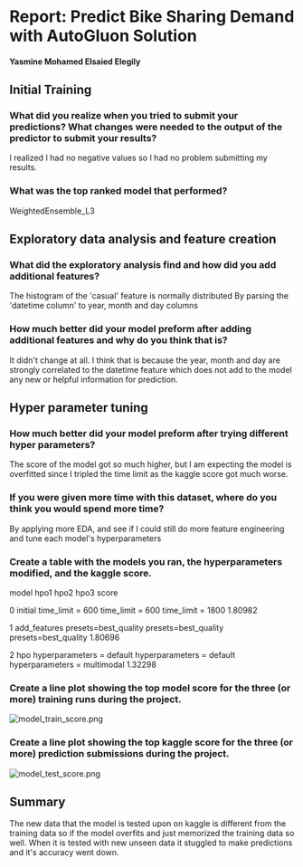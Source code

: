 # Report: Predict Bike Sharing Demand with AutoGluon Solution
#### Yasmine Mohamed Elsaied Elegily

## Initial Training
### What did you realize when you tried to submit your predictions? What changes were needed to the output of the predictor to submit your results?
I realized I had no negative values so I had no problem submitting my results.

### What was the top ranked model that performed?
WeightedEnsemble_L3

## Exploratory data analysis and feature creation
### What did the exploratory analysis find and how did you add additional features?
The histogram of the 'casual' feature is normally distributed
By parsing the 'datetime column' to year, month and day columns

### How much better did your model preform after adding additional features and why do you think that is?
It didn't change at all. I think that is because the year, month and day are strongly correlated to the datetime feature which does not add to the model any new or helpful information for prediction.

## Hyper parameter tuning
### How much better did your model preform after trying different hyper parameters?
The score of the model got so much higher, but I am expecting the model is overfitted since I tripled the time limit as the kaggle score got much worse.

### If you were given more time with this dataset, where do you think you would spend more time?
By applying more EDA, and see if I could still do more feature engineering and tune each model's hyperparameters
### Create a table with the models you ran, the hyperparameters modified, and the kaggle score.

model	hpo1	hpo2	hpo3	score

0	initial	time_limit = 600	time_limit = 600	time_limit = 1800	1.80982

1	add_features	presets=best_quality	presets=best_quality	presets=best_quality	1.80696

2	hpo	hyperparameters = default	hyperparameters = default	hyperparameters = multimodal	1.32298

### Create a line plot showing the top model score for the three (or more) training runs during the project.

![model_train_score.png](img/model_train_score.png)


### Create a line plot showing the top kaggle score for the three (or more) prediction submissions during the project.


![model_test_score.png](img/model_test_score.png)

## Summary
The new data that the model is tested upon on kaggle is different from the training data so if the model overfits and just memorized the training data so well. When it is tested with new unseen data it stuggled to make predictions and it's accuracy went down.
